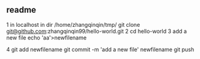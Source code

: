 ## readme  
1 in localhost in dir /home/zhangqinqin/tmp/
 git clone git@github.com:zhangqinqin99/hello-world.git
2 cd hello-world
3 add a new file echo 'aa'>newfilename

4 git add newfilename
git commit -m 'add a new file' newfilename
git push


 
 
